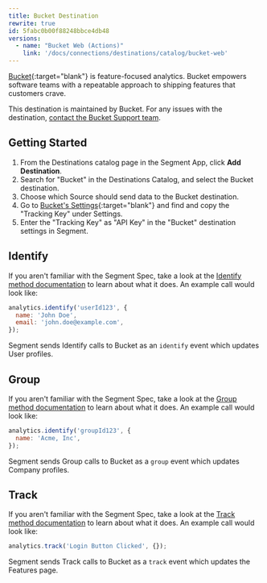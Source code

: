 ```yaml
---
title: Bucket Destination
rewrite: true
id: 5fabc0b00f88248bbce4db48
versions:
  - name: "Bucket Web (Actions)"
    link: '/docs/connections/destinations/catalog/bucket-web'
---
```


[Bucket](https://bucket.co/?utm_source=segmentio&utm_medium=docs&utm_campaign=partners){:target="blank"} is feature-focused analytics. Bucket empowers software teams with a repeatable approach to shipping features that customers crave.

This destination is maintained by Bucket. For any issues with the destination, [contact the Bucket Support team](mailto:support@bucket.co).

## Getting Started



1. From the Destinations catalog page in the Segment App, click **Add Destination**.
2. Search for "Bucket" in the Destinations Catalog, and select the Bucket destination.
3. Choose which Source should send data to the Bucket destination.
4. Go to [Bucket's Settings](https://bucket.co){:target="blank"} and find and copy the "Tracking Key" under Settings.
5. Enter the "Tracking Key" as "API Key" in the "Bucket" destination settings in Segment.

## Identify

If you aren't familiar with the Segment Spec, take a look at the [Identify method documentation](/docs/connections/spec/identify/) to learn about what it does. An example call would look like:

```js
analytics.identify('userId123', {
  name: 'John Doe',
  email: 'john.doe@example.com',
});
```

Segment sends Identify calls to Bucket as an `identify` event which updates User profiles.

## Group

If you aren't familiar with the Segment Spec, take a look at the [Group method documentation](/docs/connections/spec/group/) to learn about what it does. An example call would look like:

```js
analytics.identify('groupId123', {
  name: 'Acme, Inc',
});
```

Segment sends Group calls to Bucket as a `group` event which updates Company profiles.

## Track

If you aren't familiar with the Segment Spec, take a look at the [Track method documentation](/docs/connections/spec/track/) to learn about what it does. An example call would look like:

```js
analytics.track('Login Button Clicked', {});
```

Segment sends Track calls to Bucket as a `track` event which updates the Features page.
